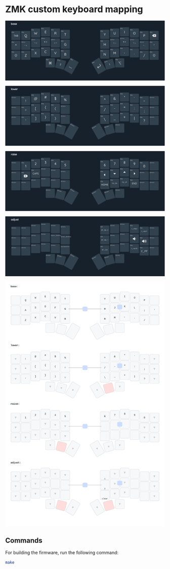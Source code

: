 # ZMK custom keyboard mapping

![Base layer](assets/base.png)

![Lower layer](assets/lower.png)

![Raise layer](assets/raise.png)

![Adjust layer](assets/adjust.png)

![Full layout](assets/keymap.svg)

## Commands

For building the firmware, run the following command:

```sh
make
```
